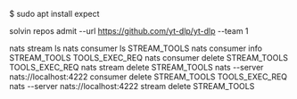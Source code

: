 $ sudo apt install expect

solvin repos admit --url https://github.com/yt-dlp/yt-dlp --team 1

nats stream ls
nats consumer ls STREAM_TOOLS
nats consumer info STREAM_TOOLS TOOLS_EXEC_REQ
nats consumer delete STREAM_TOOLS TOOLS_EXEC_REQ
nats stream delete STREAM_TOOLS
nats --server nats://localhost:4222 consumer delete STREAM_TOOLS TOOLS_EXEC_REQ
nats --server nats://localhost:4222 stream delete STREAM_TOOLS
